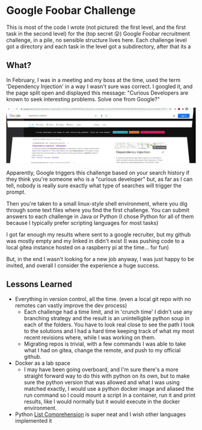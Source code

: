 # Google Foobar Challenge

This is most of the code I wrote (not pictured: the first level, and the first task in the second level) for the (top secret 😮) Google Foobar recruitment challenge, in a pile, no sensible structure lives here.
Each challenge level got a directory and each task in the level got a subdirectory, after that its a

## What?

In February, I was in a meeting and my boss at the time, used the term 'Dependency Injection' in a way I wasn't sure was correct. 
I googled it, and the page split open and displayed this message:
"Curious Developers are known to seek interesting problems. Solve one from Google?"

![foobar](./foobar-message.png)

Apparently, Google triggers this challenge based on your search history if they think you're someone who is a "curious developer" but, as far as I can tell, nobody is really sure exactly what type of searches will trigger the prompt.

Then you're taken to a small linux-style shell environment, where you dig through some text files where you find the first challenge. You can submit answers to each challenge in Java or Python (I chose Python for all of them because I typically prefer scripting languages for most tasks)

I got far enough my results where sent to a google recruiter, but my github was mostly empty and my linked in didn't exist
(I was pushing code to a local gitea instance hosted on a raspberry pi at the time... for fun) 

But, in the end I wasn't looking for a new job anyway, I was just happy to be invited, and overall I consider the experience a huge success.

## Lessons Learned
- Everything in version control, all the time. (even a local git repo with no remotes can vastly improve the dev process)
    - Each challenge had a time limit, and in 'crunch time' I didn't use any branching strategy and the result is an unintelligble python soup in each of the folders. You have to look real close to see the path I took to the solutions and I had a hard time keeping track of what my most recent revisions where, while I was working on them. 
    - Migrating repos is trivial, with a few commands I was able to take what I had on gitea, change the remote, and push to my official github.
- Docker as a lab space
    - I may have been going overboard, and I'm sure there's a more straight forward way to do this with python on its own, but to make sure the python version that was allowed and what I was using matched exactly, I would use a python docker image and aliased the run command so I could mount a script in a container, run it and print results, like I would normally but it would execute in the docker environment.
- Python [List Comprehension](https://www.w3schools.com/python/python_lists_comprehension.asp) is super neat and I wish other languages implemented it 
